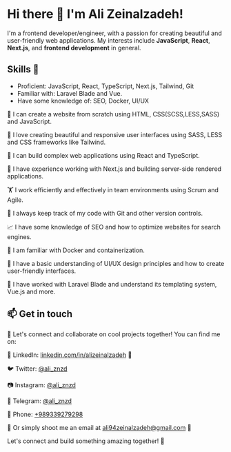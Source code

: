 # Hi there 👋 I'm Ali Zeinalzadeh!

I'm a frontend developer/engineer, with a passion for creating beautiful and user-friendly web applications. My interests include **JavaScript**, **React**, **Next.js**, and **frontend development** in general.
## Skills 🚀


- Proficient: JavaScript, React, TypeScript, Next.js, Tailwind, Git
- Familiar with: Laravel Blade and Vue.
- Have some knowledge of: SEO, Docker, UI/UX

🚀 I can create a website from scratch using HTML, CSS(SCSS,LESS,SASS) and JavaScript.

💅 I love creating beautiful and responsive user interfaces using SASS, LESS and CSS frameworks like Tailwind.

🤖 I can build complex web applications using React and TypeScript.

🚀 I have experience working with Next.js and building server-side rendered applications.

🏋️ I work efficiently and effectively in team environments using Scrum and Agile.

🐙 I always keep track of my code with Git and other version controls.

📈 I have some knowledge of SEO and how to optimize websites for search engines.

🐳 I am familiar with Docker and containerization.

🎨 I have a basic understanding of UI/UX design principles and how to create user-friendly interfaces.

🔪 I have worked with Laravel Blade and understand its templating system, Vue.js and more.

## 📫 Get in touch

🤝 Let's connect and collaborate on cool projects together! You can find me on:

💼 LinkedIn: [linkedin.com/in/alizeinalzadeh](https://www.linkedin.com/in/alizeinalzadeh/) 🤵

🐦 Twitter: [@ali_znzd](https://twitter.com/ali_znzd)

📷 Instagram: [@ali_znzd](https://instagram.com/ali_znzd)

💬 Telegram: [@ali_znzd](https://telegram.me/ali_znzd)

📱 Phone: [+989339279298](tel:+989339279298)

📩 Or simply shoot me an email at ali94zeinalzadeh@gmail.com 💌

Let's connect and build something amazing together! 🚀

